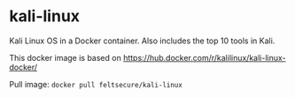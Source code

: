 # kali-linux
Kali Linux OS in a Docker container. Also includes the top 10 tools in Kali.

This docker image is based on https://hub.docker.com/r/kalilinux/kali-linux-docker/

Pull image: ```docker pull feltsecure/kali-linux```
